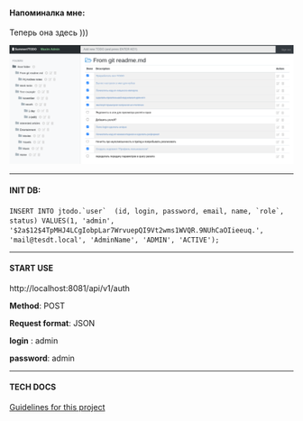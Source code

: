 #### Напоминалка мне:

Теперь она здесь )))

![SummerToDo Screen](https://github.com/local-cat/orion2020todo/blob/master/docs/screen.png?raw=true "todo")

___

#### INIT DB:
``INSERT INTO jtodo.`user` 
(id, login, password, email, name, `role`, status)
 VALUES(1, 'admin', '$2a$12$4TpMHJ4LCgIobpLar7WrvuepQI9Vt2wms1WVQR.9NUhCaOIieeuq.', 'mail@tesdt.local', 'AdminName', 'ADMIN', 'ACTIVE');
``
___

#### START USE 

http://localhost:8081/api/v1/auth

**Method**: POST

**Request format**: JSON

**login** : admin

**password**: admin

____

#### TECH DOCS
[Guidelines for this project](docs/readme.md)
